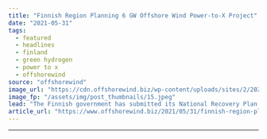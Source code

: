 ```yaml
---
title: "Finnish Region Planning 6 GW Offshore Wind Power-to-X Project"
date: "2021-05-31"
tags: 
  - featured
  - headlines
  - finland
  - green hydrogen
  - power to x
  - offshorewind
source: "offshorewind"
image_url: "https://cdn.offshorewind.biz/wp-content/uploads/sites/2/2021/05/31170504/Suomen-Hy%C3%B6tytuuli-Oy_Tahkoluoto-offshore-wind-farm.jpeg"
image_fp: "/assets/img/post_thumbnails/15.jpeg"
lead: "The Finnish government has submitted its National Recovery Plan to the European Commission, allocating"
article_url: "https://www.offshorewind.biz/2021/05/31/finnish-region-planning-6-gw-offshore-wind-power-to-x-project/"
---
```


---
